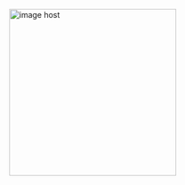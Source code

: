 <a href="https://imgbox.com/9NFiOBIc" target="_blank"><img src="https://thumbs2.imgbox.com/c6/01/9NFiOBIc_t.png" alt="image host" width = "300" height = "300"/></a>
